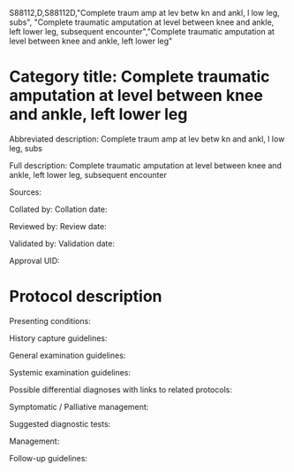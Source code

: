 S88112,D,S88112D,"Complete traum amp at lev betw kn and ankl, l low leg, subs", "Complete traumatic amputation at level between knee and ankle, left lower leg, subsequent encounter","Complete traumatic amputation at level between knee and ankle, left lower leg"
# Category title: Complete traumatic amputation at level between knee and ankle, left lower leg

Abbreviated description: Complete traum amp at lev betw kn and ankl, l low leg, subs

Full description: Complete traumatic amputation at level between knee and ankle, left lower leg, subsequent encounter

Sources:

Collated by:
Collation date:

Reviewed by:
Review date:

Validated by:
Validation date:

Approval UID:

# Protocol description

Presenting conditions:

History capture guidelines:

General examination guidelines:

Systemic examination guidelines:

Possible differential diagnoses with links to related protocols:

Symptomatic / Palliative management:

Suggested diagnostic tests:

Management:

Follow-up guidelines:
